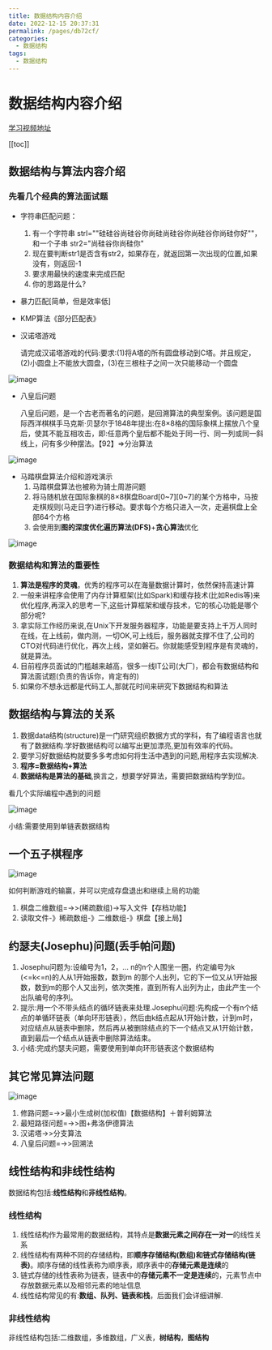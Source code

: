 ```yaml
---
title: 数据结构内容介绍
date: 2022-12-15 20:37:31
permalink: /pages/db72cf/
categories:
  - 数据结构
tags:
  - 数据结构
---
```

# 数据结构内容介绍

[学习视频地址](https://www.bilibili.com/video/BV1E4411H73v/?spm_id_from=333.337.search-card.all.click&vd_source=6aafd031757cd8c1dbbb98344fb3d363)

[[toc]]

## 数据结构与算法内容介绍

### 先看几个经典的算法面试题

+ 字符串匹配问题：
  1. 有一个字符串 strl=""硅硅谷尚硅谷你尚硅尚硅谷你尚硅谷你尚硅你好""，和一个子串 str2="尚硅谷你尚硅你"
  2. 现在要判断str1是否含有str2，如果存在，就返回第一次出现的位置,如果没有，则返回-1
  3. 要求用最快的速度来完成匹配
  4. 你的思路是什么?

+ 暴力匹配[简单，但是效率低]

+ KMP算法《部分匹配表》

+ 汉诺塔游戏

  请完成汉诺塔游戏的代码:要求:(1)将A塔的所有圆盘移动到C塔。并且规定，(2)小圆盘上不能放大圆盘，(3)在三根柱子之间一次只能移动一个圆盘

![image](https://cdn.staticaly.com/gh/xustudyxu/image-hosting1@master/20221215/image.6cjdfqhykfk0.webp)

+ 八皇后问题

  八皇后问题，是一个古老而著名的问题，是回溯算法的典型案例。该问题是国际西洋棋棋手马克斯·贝瑟尔于1848年提出:在8×8格的国际象棋上摆放八个皇后，使其不能互相攻击，即:任意两个皇后都不能处于同一行、同一列或同一斜线上，问有多少种摆法。【92】=>分治算法

![image](https://cdn.staticaly.com/gh/xustudyxu/image-hosting1@master/20221215/image.6mx54tr8fpo0.webp)

+ 马踏棋盘算法介绍和游戏演示
  1. 马踏棋盘算法也被称为骑士周游问题
  2. 将马随机放在国际象棋的8×8棋盘Board\[0\~7][0~7]的某个方格中，马按走棋规则(马走日字)进行移动。要求每个方格只进入一次，走遍棋盘上全部64个方格
  3. 会使用到**图的深度优化遍历算法(DFS)**+**贪心算法**优化

![image](https://cdn.staticaly.com/gh/xustudyxu/image-hosting1@master/20221215/image.40adwy0xl060.webp)

### 数据结构和算法的重要性

1. **算法是程序的灵魂**，优秀的程序可以在海量数据计算时，依然保持高速计算
2. 一般来讲程序会使用了内存计算框架(比如Spark)和缓存技术(比如Redis等)来优化程序,再深入的思考一下,这些计算框架和缓存技术，它的核心功能是哪个部分呢?
3. 拿实际工作经历来说,在Unix下开发服务器程序，功能是要支持上千万人同时在线，在上线前，做内测，一切OK,可上线后，服务器就支撑不住了,公司的CTO对代码进行优化，再次上线，坚如磐石。你就能感受到程序是有灵魂的，就是算法。
4. 目前程序员面试的门槛越来越高，很多一线IT公司(大厂)，都会有数据结构和算法面试题(负责的告诉你，肯定有的)
5. 如果你不想永远都是代码工人,那就花时间来研究下数据结构和算法

## 数据结构与算法的关系

1. 数据data结构(structure)是一门研究组织数据方式的学科，有了编程语言也就有了数据结构.学好数据结构可以编写出更加漂亮,更加有效率的代码。
2. 要学习好数据结构就要多多考虑如何将生活中遇到的问题,用程序去实现解决.
3. **程序=数据结构+算法**
4. **数据结构是算法的基础**,换言之，想要学好算法，需要把数据结构学到位。

看几个实际编程中遇到的问题

![image](https://cdn.staticaly.com/gh/xustudyxu/image-hosting1@master/20221215/image.6m9ly6wyld80.webp)

小结:需要使用到单链表数据结构

## 一个五子棋程序

![image](https://cdn.staticaly.com/gh/xustudyxu/image-hosting1@master/20221215/image.3p17gh021v20.webp)

如何判断游戏的输赢，并可以完成存盘退出和继续上局的功能

1. 棋盘二维数组=→>(稀疏数组)->写入文件【存档功能】
2. 读取文件-》稀疏数组-》二维数组-》棋盘【接上局】

## 约瑟夫(Josephu)问题(丢手帕问题)

1. Josephu问题为:设编号为1，2，… n的n个人围坐一圈，约定编号为k (<=k<=n)的人从1开始报数，数到m 的那个人出列，它的下一位又从1开始报数，数到m的那个人又出列，依次类推，直到所有人出列为止，由此产生一个出队编号的序列。
2. 提示:用一个不带头结点的循环链表来处理.Josephu问题:先构成一个有n个结点的单循环链表（单向环形链表），然后由k结点起从1开始计数，计到m时，对应结点从链表中删除，然后再从被删除结点的下一个结点又从1开始计数，直到最后一个结点从链表中删除算法结束。
3. 小结:完成约瑟夫问题，需要使用到单向环形链表这个数据结构

## 其它常见算法问题

![image](https://cdn.staticaly.com/gh/xustudyxu/image-hosting1@master/20221215/image.6x4lyx2poog0.webp)

1. 修路问题=→>最小生成树(加权值)【数据结构】＋普利姆算法
2. 最短路径问题=→>图+弗洛伊德算法
3. 汉诺塔→>分支算法
4. 八皇后问题=→>回溯法

## 线性结构和非线性结构

数据结构包括:**线性结构**和**非线性结构**。

### 线性结构

1. 线性结构作为最常用的数据结构，其特点是**数据元素之间存在一对一**的线性关系
2. 线性结构有两种不同的存储结构，即**顺序存储结构(数组)**和**链式存储结构(链表)**。顺序存储的线性表称为顺序表，顺序表中的**存储元素是连续**的
3. 链式存储的线性表称为链表，链表中的**存储元素不一定是连续**的，元素节点中存放数据元素以及相邻元素的地址信息
4. 线性结构常见的有:**数组、队列、链表和栈**，后面我们会详细讲解.	

### 非线性结构

非线性结构包括:二维数组，多维数组，广义表，**树结构**，**图结构**

